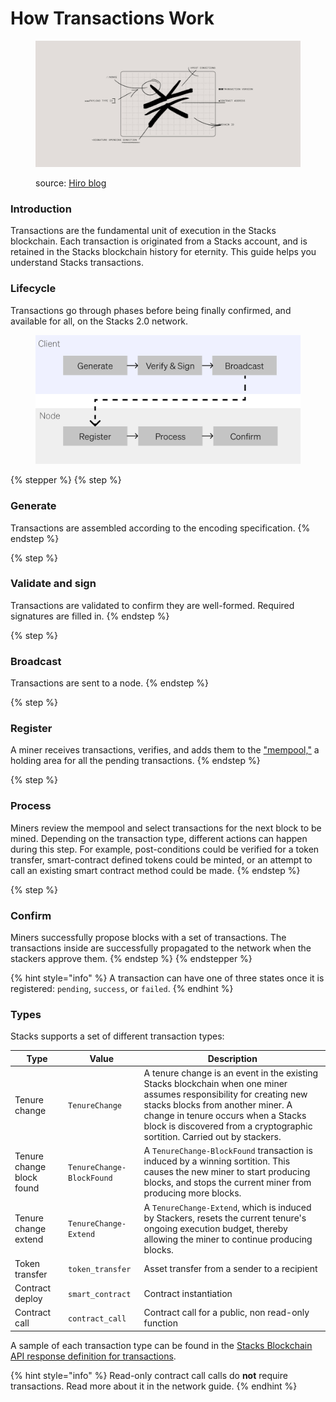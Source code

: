# How Transactions Work

<figure><img src="../.gitbook/assets/image (10).png" alt=""><figcaption><p>source: <a href="https://www.hiro.so/blog/dissecting-a-transaction-signature-on-stacks">Hiro blog</a></p></figcaption></figure>

### Introduction

Transactions are the fundamental unit of execution in the Stacks blockchain. Each transaction is originated from a Stacks account, and is retained in the Stacks blockchain history for eternity. This guide helps you understand Stacks transactions.

### Lifecycle

Transactions go through phases before being finally confirmed, and available for all, on the Stacks 2.0 network.

<figure><img src="../.gitbook/assets/image (24).png" alt=""><figcaption></figcaption></figure>

{% stepper %}
{% step %}
### Generate

Transactions are assembled according to the encoding specification.
{% endstep %}

{% step %}
### Validate and sign

Transactions are validated to confirm they are well-formed. Required signatures are filled in.
{% endstep %}

{% step %}
### Broadcast

Transactions are sent to a node.
{% endstep %}

{% step %}
### Register

A miner receives transactions, verifies, and adds them to the ["mempool,"](https://academy.binance.com/en/glossary/mempool) a holding area for all the pending transactions.
{% endstep %}

{% step %}
### Process

Miners review the mempool and select transactions for the next block to be mined. Depending on the transaction type, different actions can happen during this step. For example, post-conditions could be verified for a token transfer, smart-contract defined tokens could be minted, or an attempt to call an existing smart contract method could be made.
{% endstep %}

{% step %}
### Confirm

Miners successfully propose blocks with a set of transactions. The transactions inside are successfully propagated to the network when the stackers approve them.
{% endstep %}
{% endstepper %}

{% hint style="info" %}
A transaction can have one of three states once it is registered: `pending`, `success`, or `failed`.
{% endhint %}

### Types

Stacks supports a set of different transaction types:

| **Type**                  | **Value**                 | **Description**                                                                                                                                                                                                                                                             |
| ------------------------- | ------------------------- | --------------------------------------------------------------------------------------------------------------------------------------------------------------------------------------------------------------------------------------------------------------------------- |
| Tenure change             | `TenureChange`            | A tenure change is an event in the existing Stacks blockchain when one miner assumes responsibility for creating new stacks blocks from another miner. A change in tenure occurs when a Stacks block is discovered from a cryptographic sortition. Carried out by stackers. |
| Tenure change block found | `TenureChange-BlockFound` | A `TenureChange-BlockFound` transaction is induced by a winning sortition. This causes the new miner to start producing blocks, and stops the current miner from producing more blocks.                                                                                     |
| Tenure change extend      | `TenureChange-Extend`     | A `TenureChange-Extend`, which is induced by Stackers, resets the current tenure's ongoing execution budget, thereby allowing the miner to continue producing blocks.                                                                                                       |
| Token transfer            | `token_transfer`          | Asset transfer from a sender to a recipient                                                                                                                                                                                                                                 |
| Contract deploy           | `smart_contract`          | Contract instantiation                                                                                                                                                                                                                                                      |
| Contract call             | `contract_call`           | Contract call for a public, non read-only function                                                                                                                                                                                                                          |

A sample of each transaction type can be found in the [Stacks Blockchain API response definition for transactions](https://docs.hiro.so/stacks/api/transactions/get-transaction).

{% hint style="info" %}
Read-only contract call calls do **not** require transactions. Read more about it in the network guide.
{% endhint %}

